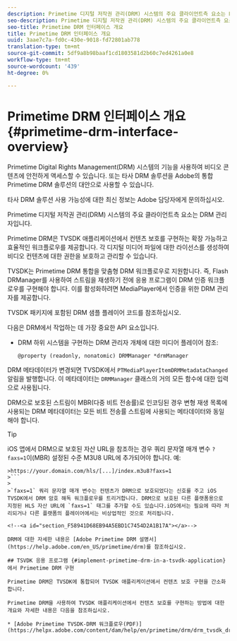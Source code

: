 ```yaml
---
description: Primetime 디지털 저작권 관리(DRM) 시스템의 주요 클라이언트측 요소는 DRM 관리자입니다.
seo-description: Primetime 디지털 저작권 관리(DRM) 시스템의 주요 클라이언트측 요소는 DRM 관리자입니다.
seo-title: Primetime DRM 인터페이스 개요
title: Primetime DRM 인터페이스 개요
uuid: 3aae7c7a-fd0c-430e-9018-fd72801ab778
translation-type: tm+mt
source-git-commit: 5df9a8b98baaf1cd1803581d2b60c7ed4261a0e8
workflow-type: tm+mt
source-wordcount: '439'
ht-degree: 0%

---
```



# Primetime DRM 인터페이스 개요 {#primetime-drm-interface-overview}

Primetime Digital Rights Management(DRM) 시스템의 기능을 사용하여 비디오 콘텐츠에 안전하게 액세스할 수 있습니다. 또는 타사 DRM 솔루션을 Adobe의 통합 Primetime DRM 솔루션의 대안으로 사용할 수 있습니다.

타사 DRM 솔루션 사용 가능성에 대한 최신 정보는 Adobe 담당자에게 문의하십시오.

Primetime 디지털 저작권 관리(DRM) 시스템의 주요 클라이언트측 요소는 DRM 관리자입니다.

<!--<a id="section_4DD54E085AB345FE9BE00865E56B28DB"></a>-->

Primetime DRM은 TVSDK 애플리케이션에서 컨텐츠 보호를 구현하는 확장 가능하고 효율적인 워크플로우를 제공합니다. 각 디지털 미디어 파일에 대한 라이선스를 생성하여 비디오 컨텐츠에 대한 권한을 보호하고 관리할 수 있습니다.

TVSDK는 Primetime DRM 통합을 맞춤형 DRM 워크플로우로 지원합니다. 즉, Flash DRManager를 사용하여 스트림을 재생하기 전에 응용 프로그램이 DRM 인증 워크플로우를 구현해야 합니다. 이를 활성화하려면 MediaPlayer에서 인증을 위한 DRM 관리자를 제공합니다.

TVSDK 패키지에 포함된 DRM 샘플 플레이어 코드를 참조하십시오.

다음은 DRM에서 작업하는 데 가장 중요한 API 요소입니다.

* DRM 하위 시스템을 구현하는 DRM 관리자 개체에 대한 미디어 플레이어 참조:

   ```
   @property (readonly, nonatomic) DRMManager *drmManager
   ```

<!--<a id="section_F986DB1EDD6F44CD8E57419CCA0921E8"></a>-->

DRM 메타데이터가 변경되면 TVSDK에서 `PTMediaPlayerItemDRMMetadataChanged` 알림을 발행합니다. 이 메타데이터는 `DRMManager` 클래스의 거의 모든 함수에 대한 입력으로 사용됩니다.

<!--<a id="section_223DCF63BAB6438792A85352A79044CC"></a>-->

DRM으로 보호된 스트림이 MBR(다중 비트 전송률)로 인코딩된 경우 변형 재생 목록에 사용되는 DRM 메타데이터는 모든 비트 전송률 스트림에 사용되는 메타데이터와 동일해야 합니다.

>[!TIP]
>
>iOS 앱에서 DRM으로 보호된 자산 URL을 참조하는 경우 쿼리 문자열 매개 변수 `?faxs=1`이(MBR) 설정된 수준 M3U8 URL에 추가되어야 합니다. 예:
>
>
```
>https://your.domain.com/hls/[...]/index.m3u8?faxs=1
>```
>
>`faxs=1` 쿼리 문자열 매개 변수는 컨텐츠가 DRM으로 보호되었다는 신호를 주고 iOS TVSDK에서 DRM 암호 해독 워크플로우를 트리거합니다. DRM으로 보호된 다른 플랫폼용으로 지정된 HLS 자산 URL에 `faxs=1` 태그를 추가할 수도 있습니다.iOS에서는 필요에 따라 처리되거나 다른 플랫폼의 플레이어에서는 비상업적인 것으로 처리됩니다.

<!--<a id="section_F58941D68EB94A5EBD1C7454D2A1B17A"></a>-->

DRM에 대한 자세한 내용은 [Adobe Primetime DRM 설명서](https://help.adobe.com/en_US/primetime/drm)를 참조하십시오.

## TSVDK 응용 프로그램 {#implement-primetime-drm-in-a-tsvdk-application}에서 Primetime DRM 구현

Primetime DRM은 TVSDK에 통합되어 TVSDK 애플리케이션에서 컨텐츠 보호 구현을 간소화합니다.

Primetime DRM을 사용하여 TVSDK 애플리케이션에서 컨텐츠 보호를 구현하는 방법에 대한 개요와 자세한 내용은 다음을 참조하십시오.

* [Adobe Primetime TVSDK-DRM 워크플로우(PDF)](https://helpx.adobe.com/content/dam/help/en/primetime/drm/drm_tvsdk_drm_workflow.pdf)